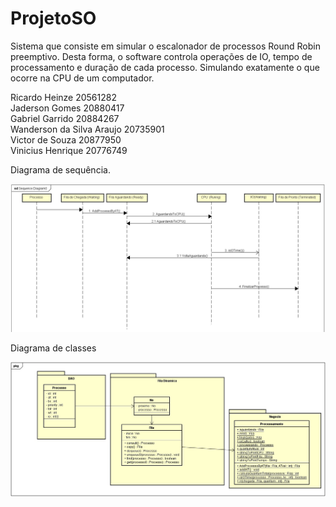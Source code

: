 # ProjetoSO

<p>Sistema que consiste em simular o escalonador de processos Round Robin preemptivo. Desta forma, o software controla operações de IO, tempo de processamento e duração de cada processo. Simulando exatamente o que ocorre na CPU de um computador.

Ricardo Heinze 20561282<br>
Jaderson Gomes 20880417<br>
Gabriel Garrido 20884267<br>
Wanderson da Silva Araujo 20735901<br>
Victor de Souza 20877950<br>
Vinicius Henrique 20776749<br>



Diagrama de sequência.


<img src = "https://github.com/JadersonGomes/ProjetoSO/blob/master/Diagrama%20de%20Sequencia.JPG">

Diagrama de classes

<img src = "https://github.com/JadersonGomes/ProjetoSO/blob/master/JPEG%20Diagrama%20de%20Classe%20--%20Projeto%20SO.jpg">
